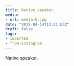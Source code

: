 ```yaml
---
title: Native speaker.
media:
- url: media-0.jpg
date: "2015-04-14T13:21:03Z"
draft: false
tags:
- imported
- from-instagram
---
```

Native speaker.
